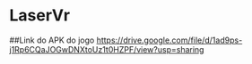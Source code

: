 # LaserVr
##Link do APK do jogo
https://drive.google.com/file/d/1ad9ps-j1Rp6CQaJOGwDNXtoUz1t0HZPF/view?usp=sharing
